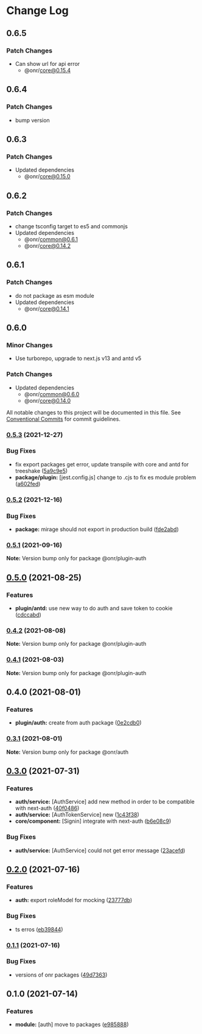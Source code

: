 # Change Log

## 0.6.5

### Patch Changes

- Can show url for api error
  - @onr/core@0.15.4

## 0.6.4

### Patch Changes

- bump version

## 0.6.3

### Patch Changes

- Updated dependencies
  - @onr/core@0.15.0

## 0.6.2

### Patch Changes

- change tsconfig target to es5 and commonjs
- Updated dependencies
  - @onr/common@0.6.1
  - @onr/core@0.14.2

## 0.6.1

### Patch Changes

- do not package as esm module
- Updated dependencies
  - @onr/core@0.14.1

## 0.6.0

### Minor Changes

- Use turborepo, upgrade to next.js v13 and antd v5

### Patch Changes

- Updated dependencies
  - @onr/common@0.6.0
  - @onr/core@0.14.0

All notable changes to this project will be documented in this file.
See [Conventional Commits](https://conventionalcommits.org) for commit guidelines.

### [0.5.3](https://github.com/OnrampLab/onr-react-ui/compare/@onr/plugin-auth@0.5.2...@onr/plugin-auth@0.5.3) (2021-12-27)

### Bug Fixes

- fix export packages get error, update transpile with core and antd for treeshake ([5a9c9e5](https://github.com/OnrampLab/onr-react-ui/commit/5a9c9e5d2bce31ab8d53c0cacac731d2623ca7d2))
- **package/plugin:** [jest.config.js] change to .cjs to fix es module problem ([a602fed](https://github.com/OnrampLab/onr-react-ui/commit/a602fedf27e17c375a350dca520dafc721e8aa6e))

### [0.5.2](https://github.com/OnrampLab/onr-react-ui/compare/@onr/plugin-auth@0.5.1...@onr/plugin-auth@0.5.2) (2021-12-16)

### Bug Fixes

- **package:** mirage should not export in production build ([fde2abd](https://github.com/OnrampLab/onr-react-ui/commit/fde2abd50733e1cb91b259a1de62bfbd4f16899e))

### [0.5.1](https://github.com/OnrampLab/onr-react-ui/compare/@onr/plugin-auth@0.5.0...@onr/plugin-auth@0.5.1) (2021-09-16)

**Note:** Version bump only for package @onr/plugin-auth

## [0.5.0](https://github.com/OnrampLab/onr-react-ui/compare/@onr/plugin-auth@0.4.2...@onr/plugin-auth@0.5.0) (2021-08-25)

### Features

- **plugin/antd:** use new way to do auth and save token to cookie ([cdccabd](https://github.com/OnrampLab/onr-react-ui/commit/cdccabdf8c5fe86fc76f076d4063a536e484c936))

### [0.4.2](https://github.com/OnrampLab/onr-react-ui/compare/@onr/plugin-auth@0.4.1...@onr/plugin-auth@0.4.2) (2021-08-08)

**Note:** Version bump only for package @onr/plugin-auth

### [0.4.1](https://github.com/OnrampLab/onr-react-ui/compare/@onr/plugin-auth@0.4.0...@onr/plugin-auth@0.4.1) (2021-08-03)

**Note:** Version bump only for package @onr/plugin-auth

## 0.4.0 (2021-08-01)

### Features

- **plugin/auth:** create from auth package ([0e2cdb0](https://github.com/OnrampLab/onr-react-ui/commit/0e2cdb07cdcb7943440dfda7a5f01d0ce732d1fb))

### [0.3.1](https://github.com/OnrampLab/onr-react-ui/compare/@onr/auth@0.3.0...@onr/auth@0.3.1) (2021-08-01)

**Note:** Version bump only for package @onr/auth

## [0.3.0](https://github.com/OnrampLab/onr-react-ui/compare/@onr/auth@0.2.0...@onr/auth@0.3.0) (2021-07-31)

### Features

- **auth/service:** [AuthService] add new method in order to be compatible with next-auth ([40f0486](https://github.com/OnrampLab/onr-react-ui/commit/40f0486a4a8355e430a28fe060ca08262f58e303))
- **auth/service:** [AuthTokenService] new ([1c43f38](https://github.com/OnrampLab/onr-react-ui/commit/1c43f3857d5c23b491f010b29719484aac517160))
- **core/component:** [Signin] integrate with next-auth ([b6e08c9](https://github.com/OnrampLab/onr-react-ui/commit/b6e08c93ae4677b443fcc444288d0b9e54284721))

### Bug Fixes

- **auth/service:** [AuthService] could not get error message ([23acefd](https://github.com/OnrampLab/onr-react-ui/commit/23acefda5db6e722849f2d4b81ac66353eed40a8))

## [0.2.0](https://github.com/OnrampLab/onr-react-ui/compare/@onr/auth@0.1.1...@onr/auth@0.2.0) (2021-07-16)

### Features

- **auth:** export roleModel for mocking ([23777db](https://github.com/OnrampLab/onr-react-ui/commit/23777db51e44031cdfead6dbb96cc3b41e6c09c2))

### Bug Fixes

- ts erros ([eb39844](https://github.com/OnrampLab/onr-react-ui/commit/eb39844b5ad647ce889b15c63486b5540e16c4df))

### [0.1.1](https://github.com/OnrampLab/onr-react-ui/compare/@onr/auth@0.1.0...@onr/auth@0.1.1) (2021-07-16)

### Bug Fixes

- versions of onr packages ([49d7363](https://github.com/OnrampLab/onr-react-ui/commit/49d7363a7984c10e416a50cb8b67e19b880fccbb))

## 0.1.0 (2021-07-14)

### Features

- **module:** [auth] move to packages ([e985888](https://github.com/OnrampLab/onr-react-ui/commit/e985888a92957fdcb36fa089a704ccb0c73d6223))
